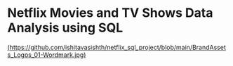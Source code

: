 # Netflix Movies and TV Shows Data Analysis using SQL

[(https://github.com/ishitavasishth/netflix_sql_project/blob/main/BrandAssets_Logos_01-Wordmark.jpg)]()
